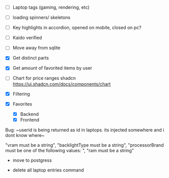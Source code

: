 - [ ] Laptop tags (gaming, rendering, etc)
- [ ] loading spinners/ skeletons
- [ ] Key highlights in accordion, opened on mobile, closed on pc?

- [ ] Kaido verified
- [ ] Move away from sqlite

- [x] Get distinct parts
- [x] Get amount of favorited items by user

- [ ] Chart for price ranges shadcn https://ui.shadcn.com/docs/components/chart

- [x] Filtering
- [x] Favorites
  - [x] Backend
  - [x] Frontend

Bug:
~userid is being returned as id in laptops. its injected somewhere and i dont know where~

"vram must be a string",
"backlightType must be a string",
"processorBrand must be one of the following values: ",
"ram must be a string"

- move to postgress

- delete all laptop entries command
